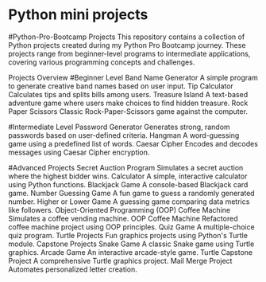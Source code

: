 # Python mini projects
#Python-Pro-Bootcamp Projects
This repository contains a collection of Python projects created during my Python Pro Bootcamp journey. These projects range from beginner-level programs to intermediate applications, covering various programming concepts and challenges.

Projects Overview
#Beginner Level
Band Name Generator
A simple program to generate creative band names based on user input.
Tip Calculator
Calculates tips and splits bills among users.
Treasure Island
A text-based adventure game where users make choices to find hidden treasure.
Rock Paper Scissors
Classic Rock-Paper-Scissors game against the computer.

#Intermediate Level
Password Generator
Generates strong, random passwords based on user-defined criteria.
Hangman
A word-guessing game using a predefined list of words.
Caesar Cipher
Encodes and decodes messages using Caesar Cipher encryption.

#Advanced Projects
Secret Auction Program
Simulates a secret auction where the highest bidder wins.
Calculator
A simple, interactive calculator using Python functions.
Blackjack Game
A console-based Blackjack card game.
Number Guessing Game
A fun game to guess a randomly generated number.
Higher or Lower Game
A guessing game comparing data metrics like followers.
Object-Oriented Programming (OOP)
Coffee Machine
Simulates a coffee vending machine.
OOP Coffee Machine
Refactored coffee machine project using OOP principles.
Quiz Game
A multiple-choice quiz program.
Turtle Projects
Fun graphics projects using Python's Turtle module.
Capstone Projects
Snake Game
A classic Snake game using Turtle graphics.
Arcade Game
An interactive arcade-style game.
Turtle Capstone Project
A comprehensive Turtle graphics project.
Mail Merge Project
Automates personalized letter creation.
